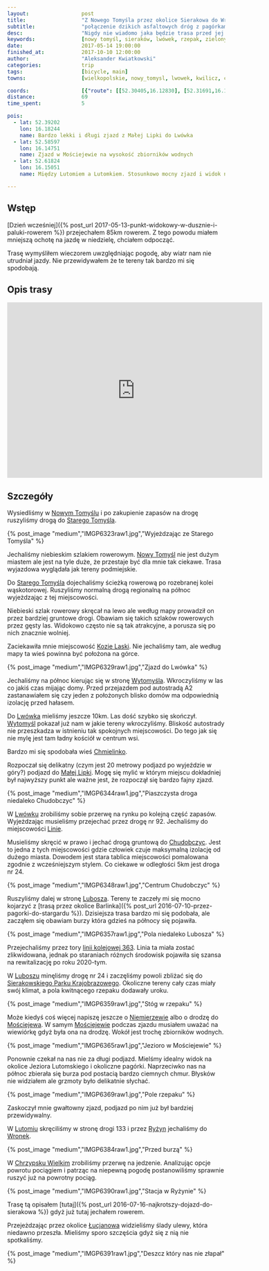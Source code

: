 ```yaml
---
layout:                 post
title:                  "Z Nowego Tomyśla przez okolice Sierakowa do Wronek"
subtitle:               "połączenie dzikich asfaltowych dróg z pagórkami Sierakowskiego Parku Krajobrazowego"
desc:                   "Nigdy nie wiadomo jaka będzie trasa przed jej przejazdem. Czasami coś mało ciekawego może okazać się czymś wyjątkowym. Tego dnia odkryłem trasę, którą polecam każdemu. Ruch samochodów praktycznie nie występuje."
keywords:               [nowy tomyśl, sieraków, lwówek, rzepak, zielony, wiosna, chodobczyce, mościejewo, lutom, chrzypsko]
date:                   2017-05-14 19:00:00
finished_at:            2017-10-10 12:00:00
author:                 "Aleksander Kwiatkowski"
categories:             trip
tags:                   [bicycle, main]
towns:                  [wielkopolskie, nowy_tomysl, lwowek, kwilicz, chrzypsko_wielkie, sierakow, wronki]

coords:                 [{"route": [[52.30405,16.12830], [52.31691,16.13697], [52.33878,16.16375], [52.37888,16.17817], [52.38548,16.17817], [52.41120,16.19765], [52.44741,16.17740], [52.44935,16.17989], [52.46509,16.16255], [52.47309,16.16195], [52.48919,16.13199], [52.49787,16.16607], [52.50811,16.16761], [52.51093,16.16504], [52.51955,16.16529], [52.53192,16.18469], [52.55541,16.17474], [52.55833,16.16753], [52.56282,16.17096], [52.58280,16.14701], [52.60016,16.14624], [52.60407,16.15019], [52.61632,16.15251], [52.62653,16.14221], [52.64101,16.16924], [52.63065,16.21714], [52.62716,16.21894], [52.63122,16.25490], [52.62549,16.25808], [52.64388,16.29275], [52.66595,16.30932], [52.67152,16.30237], [52.69067,16.33258], [52.69712,16.35747], [52.70706,16.36992], [52.70498,16.38545]], "type": "bicycle"}]
distance:               69
time_spent:             5

pois:
  - lat: 52.39202
    lon: 16.18244
    name: Bardzo lekki i długi zjazd z Małej Lipki do Lwówka
  - lat: 52.58597
    lon: 16.14751
    name: Zjazd w Mościejewie na wysokość zbiorników wodnych
  - lat: 52.61824
    lon: 16.15051
    name: Między Lutomiem a Lutomkiem. Stosunkowo mocny zjazd i widok na pagórki okolic Sierakowa.

---
```


[wiki-nowy-tomysl]: https://pl.wikipedia.org/wiki/Nowy_Tomy%C5%9Bl
[wiki-stary-tomysl]: https://pl.wikipedia.org/wiki/Stary_Tomy%C5%9Bl
[wiki-kozie-laski]: https://pl.wikipedia.org/wiki/Kozie_Laski
[wiki-wytomysl]: https://pl.wikipedia.org/wiki/Wytomy%C5%9Bl_(wie%C5%9B_w_wojew%C3%B3dztwie_wielkopolskim)
[wiki-lwowek]: https://pl.wikipedia.org/wiki/Lw%C3%B3wek
[wiki-mala-lipka]: https://pl.wikipedia.org/wiki/Ma%C5%82a_Lipka
[wiki-linie]: https://pl.wikipedia.org/wiki/Linie_(wojew%C3%B3dztwo_wielkopolskie)
[wiki-chudobczyce]: https://pl.wikipedia.org/wiki/Chudobczyce
[wiki-lubosz]: https://pl.wikipedia.org/wiki/Lubosz
[wiki-park-sierakow]: https://pl.wikipedia.org/wiki/Sierakowski_Park_Krajobrazowy
[wiki-niemierzewo]: https://pl.wikipedia.org/wiki/Niemierzewo
[wiki-mosciejewo]: https://pl.wikipedia.org/wiki/Mo%C5%9Bciejewo
[wiki-lutom]: https://pl.wikipedia.org/wiki/Lutom_(wojew%C3%B3dztwo_wielkopolskie)
[wiki-ryzyn]: https://pl.wikipedia.org/wiki/Ry%C5%BCyn
[wiki-wronki]: https://pl.wikipedia.org/wiki/Wronki
[wiki-chrzypsko-wielkie]: https://pl.wikipedia.org/wiki/Chrzypsko_Wielkie
[wiki-lucjanowo]: https://pl.wikipedia.org/wiki/Lucjanowo
[wiki-chmielinko]: https://pl.wikipedia.org/wiki/Chmielinko
[wiki-kolej-363]: https://pl.wikipedia.org/wiki/Linia_kolejowa_nr_363

Wstęp
-----

[Dzień wcześniej]({% post_url 2017-05-13-punkt-widokowy-w-dusznie-i-paluki-rowerem %})
przejechałem 85km rowerem.
Z tego powodu miałem mniejszą ochotę na jazdę w niedzielę, chciałem odpocząć.

Trasę wymyśliłem wieczorem uwzględniając pogodę, aby wiatr nam nie utrudniał jazdy.
Nie przewidywałem że te tereny tak bardzo mi się spodobają.

Opis trasy
----------

<iframe height='405' width='590' frameborder='0' allowtransparency='true' scrolling='no' src='https://www.strava.com/activities/986169246/embed/780accd59b7557925aaa88bd9bd8eeffcab50f2f'></iframe>

Szczegóły
---------

Wysiedliśmy w [Nowym Tomyślu][wiki-nowy-tomysl] i po zakupienie zapasów na
drogę ruszyliśmy drogą do [Starego Tomyśla][wiki-stary-tomysl].

{% post_image "medium","IMGP6323raw1.jpg","Wyjeżdzając ze Starego Tomyśla" %}

Jechaliśmy niebieskim szlakiem rowerowym.
[Nowy Tomyśl][wiki-nowy-tomysl] nie jest dużym miastem ale jest na tyle duże,
że przestaje być dla mnie tak ciekawe. Trasa wyjazdowa wyglądała jak tereny
podmiejskie.

Do [Starego Tomyśla][wiki-stary-tomysl] dojechaliśmy ścieżką rowerową po
rozebranej kolei wąskotorowej. Ruszyliśmy normalną drogą regionalną
na północ wyjeżdzając z tej miejscowości.

Niebieski szlak rowerowy skręcał na lewo ale według mapy prowadził on
przez bardziej gruntowe drogi. Obawiam się takich szlaków rowerowych
przez gęsty las. Widokowo często nie są tak atrakcyjne, a porusza się po
nich znacznie wolniej.

Zaciekawiła mnie miejscowość [Kozie Laski][wiki-kozie-laski]. Nie jechaliśmy tam,
ale według mapy ta wieś powinna być położona na górce.

{% post_image "medium","IMGP6329raw1.jpg","Zjazd do Lwówka" %}

Jechaliśmy na północ kierując się w stronę [Wytomyśla][wiki-wytomysl].
Wkroczyliśmy w las co jakiś czas mijając domy. Przed przejazdem pod autostradą
A2 zastanawiałem się czy jeden z położonych blisko domów ma odpowiednią izolację
przed hałasem.

Do [Lwówka][wiki-lwowek] mieliśmy jeszcze 10km. Las dość szybko się skończył.
[Wytomyśl][wiki-wytomysl] pokazał już nam w jakie tereny wkroczyliśmy.
Bliskość autostrady nie przeszkadza w istnieniu tak spokojnych miejscowości.
Do tego jak się nie mylę jest tam ładny kościół w centrum wsi.

Bardzo mi się spodobała wieś [Chmielinko][wiki-chmielinko].

Rozpoczał się delikatny (czym jest 20 metrowy podjazd po wyjeździe w góry?)
podjazd do [Małej Lipki][wiki-mala-lipka]. Mogę się mylić w którym miejscu
dokładniej był najwyższy punkt ale ważne jest, że rozpoczął się bardzo
fajny zjazd.

{% post_image "medium","IMGP6344raw1.jpg","Piaszczysta droga niedaleko Chudobczyc" %}

W [Lwówku][wiki-lwowek] zrobiliśmy sobie przerwę na rynku po kolejną część zapasów.
Wyjeżdzając musieliśmy przejechać przez drogę nr 92.
Jechaliśmy do miejscowości [Linie][wiki-linie].

Musieliśmy skręcić w prawo i jechać drogą gruntową do [Chudobczyc][wiki-chudobczyce].
Jest to jedna z tych miejscowości gdzie człowiek czuje maksymalną
izolację od dużego miasta.
Dowodem jest stara tablica miejscowości pomalowana zgodnie z wcześniejszym
stylem. Co ciekawe w odległości 5km jest droga nr 24.

{% post_image "medium","IMGP6348raw1.jpg","Centrum Chudobczyc" %}

Ruszyliśmy dalej w stronę [Lubosza][wiki-lubosz]. Tereny te zaczeły mi się mocno
kojarzyć z
[trasą przez okolice Barlinka]({% post_url 2016-07-10-przez-pagorki-do-stargardu %}).
Dzisiejsza trasa bardzo mi się podobała, ale zacząłem się obawiam burzy która
gdzieś na północy się pojawiła.

{% post_image "medium","IMGP6357raw1.jpg","Pola niedaleko Lubosza" %}

Przejechaliśmy przez tory [linii kolejowej 363][wiki-kolej-363]. Linia ta miała
zostać zlikwidowana, jednak po staraniach różnych środowisk pojawiła się
szansa na rewitalizację po roku 2020-tym.

W [Luboszu][wiki-lubosz] minęliśmy drogę nr 24 i zaczęliśmy powoli zbliżać się
do [Sierakowskiego Parku Krajobrazowego][wiki-park-sierakow].
Okoliczne tereny cały czas miały swój klimat, a pola kwitnącego rzepaku
dodawały uroku.

{% post_image "medium","IMGP6359raw1.jpg","Stóg w rzepaku" %}

Może kiedyś coś więcej napiszę jeszcze o [Niemierzewie][wiki-niemierzewo] albo o
drodzę do [Mościejewa][wiki-mosciejewo]. W samym [Mościejewie][wiki-mosciejewo]
podczas zjazdu musiałem uważać na wiewiórkę gdyż była ona na drodzę. Wokół
jest trochę zbiorników wodnych.

{% post_image "medium","IMGP6365raw1.jpg","Jezioro w Mościejewie" %}

Ponownie czekał na nas nie za długi podjazd. Mielśmy idealny widok na
okolice Jeziora Lutomskiego i okoliczne pagórki. Naprzeciwko nas na północ
zbierała się burza pod postacią bardzo ciemnych chmur. Błysków nie widziałem
ale grzmoty było delikatnie słychać.

{% post_image "medium","IMGP6369raw1.jpg","Pole rzepaku" %}

Zaskoczył mnie gwałtowny zjazd, podjazd po nim już był bardziej
przewidywalny.

W [Lutomiu][wiki-lutom] skręciliśmy w stronę drogi 133 i przez
[Ryżyn][wiki-ryzyn] jechaliśmy do [Wronek][wiki-wronki].

{% post_image "medium","IMGP6384raw1.jpg","Przed burzą" %}

W [Chrzypsku Wielkim][wiki-chrzypsko-wielkie] zrobiliśmy przerwę na jedzenie.
Analizując opcje powrotu pociągiem i patrząc na niepewną pogodę postanowiliśmy
sprawnie ruszyć już na powrotny pociąg.

{% post_image "medium","IMGP6390raw1.jpg","Stacja w Ryżynie" %}

Trasę tą opisałem [tutaj]({% post_url 2016-07-16-najkrotszy-dojazd-do-sierakowa %})
gdyż już tutaj jechałem rowerem.

Przejeżdzając przez okolice [Łucjanowa][wiki-lucjanowo] widzieliśmy ślady
ulewy, która niedawno przeszła. Mieliśmy sporo szczęścia gdyż się z nią
nie spotkaliśmy.

{% post_image "medium","IMGP6391raw1.jpg","Deszcz który nas nie złapał" %}
